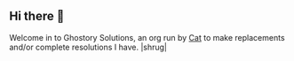 ## Hi there 👋

Welcome in to Ghostory Solutions, an org run by [Cat](https://frcat.xyz) to make replacements and/or complete resolutions I have. |shrug|
